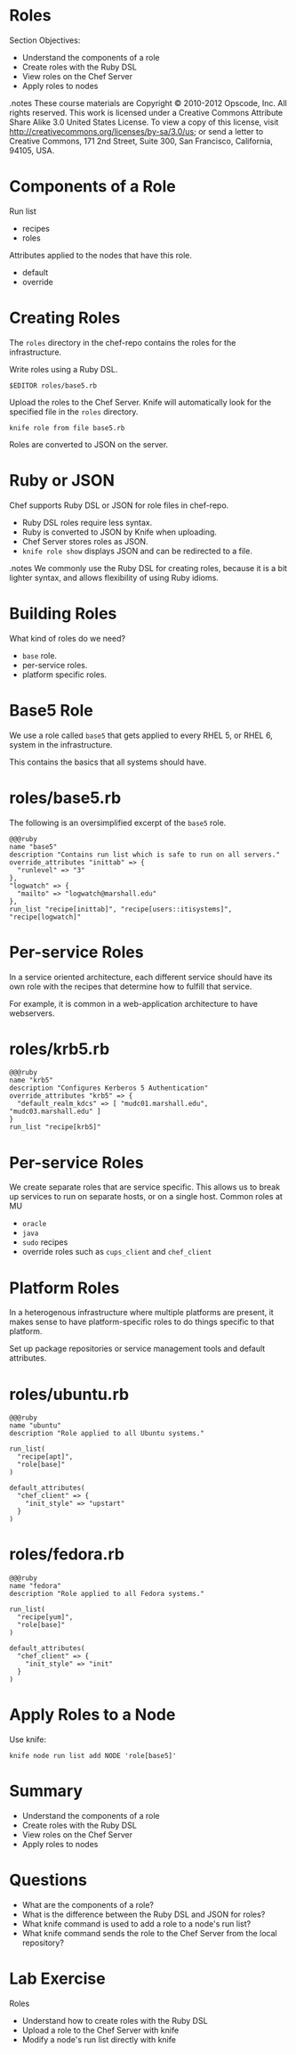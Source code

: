 # Roles

Section Objectives:

* Understand the components of a role
* Create roles with the Ruby DSL
* View roles on the Chef Server
* Apply roles to nodes

.notes These course materials are Copyright © 2010-2012 Opscode, Inc. All rights reserved.
This work is licensed under a Creative Commons Attribute Share Alike 3.0 United States License. To view a copy of this license, visit http://creativecommons.org/licenses/by-sa/3.0/us; or send a letter to Creative Commons, 171 2nd Street, Suite 300, San Francisco, California, 94105, USA.

# Components of a Role

Run list

* recipes
* roles

Attributes applied to the nodes that have this role.

* default
* override

# Creating Roles

The `roles` directory in the chef-repo contains the roles for the infrastructure.

Write roles using a Ruby DSL.

    $EDITOR roles/base5.rb

Upload the roles to the Chef Server. Knife will automatically look for
the specified file in the `roles` directory.

    knife role from file base5.rb

Roles are converted to JSON on the server.

# Ruby or JSON

Chef supports Ruby DSL or JSON for role files in chef-repo.

* Ruby DSL roles require less syntax.
* Ruby is converted to JSON by Knife when uploading.
* Chef Server stores roles as JSON.
* `knife role show` displays JSON and can be redirected to a file.

.notes We commonly use the Ruby DSL for creating roles, because it is
a bit lighter syntax, and allows flexibility of using Ruby idioms.

# Building Roles

What kind of roles do we need?

* `base` role.
* per-service roles.
* platform specific roles.

# Base5 Role

We use a role called `base5` that gets applied to every RHEL 5, or RHEL 6, system in the infrastructure.

This contains the basics that all systems should have.

# roles/base5.rb

The following is an oversimplified excerpt of the `base5` role.

    @@@ruby
    name "base5"
    description "Contains run list which is safe to run on all servers."
    override_attributes "inittab" => {
      "runlevel" => "3"
    },
    "logwatch" => {
      "mailto" => "logwatch@marshall.edu"
    },
    run_list "recipe[inittab]", "recipe[users::itisystems]", "recipe[logwatch]"

# Per-service Roles

In a service oriented architecture, each different service should have
its own role with the recipes that determine how to fulfill that
service.

For example, it is common in a web-application architecture to have
webservers.

# roles/krb5.rb

    @@@ruby
    name "krb5"
    description "Configures Kerberos 5 Authentication"
    override_attributes "krb5" => {
      "default_realm_kdcs" => [ "mudc01.marshall.edu", "mudc03.marshall.edu" ]
    }
    run_list "recipe[krb5]"

# Per-service Roles

We create separate roles that are service specific. This allows us to
break up services to run on separate hosts, or on a single
host. Common roles at MU

* `oracle`
* `java`
* `sudo` recipes
* override roles such as `cups_client` and `chef_client`

# Platform Roles

In a heterogenous infrastructure where multiple platforms are present,
it makes sense to have platform-specific roles to do things specific
to that platform.

Set up package repositories or service management tools and default
attributes.

# roles/ubuntu.rb

    @@@ruby
    name "ubuntu"
    description "Role applied to all Ubuntu systems."

    run_list(
      "recipe[apt]",
      "role[base]"
    )

    default_attributes(
      "chef_client" => {
        "init_style" => "upstart"
      }
    )

# roles/fedora.rb

    @@@ruby
    name "fedora"
    description "Role applied to all Fedora systems."

    run_list(
      "recipe[yum]",
      "role[base]"
    )

    default_attributes(
      "chef_client" => {
        "init_style" => "init"
      }
    )

# Apply Roles to a Node

Use knife:

    knife node run list add NODE 'role[base5]'

# Summary

* Understand the components of a role
* Create roles with the Ruby DSL
* View roles on the Chef Server
* Apply roles to nodes

# Questions

* What are the components of a role?
* What is the difference between the Ruby DSL and JSON for roles?
* What knife command is used to add a role to a node's run list?
* What knife command sends the role to the Chef Server from the local repository?

# Lab Exercise

Roles

* Understand how to create roles with the Ruby DSL
* Upload a role to the Chef Server with knife
* Modify a node's run list directly with knife
